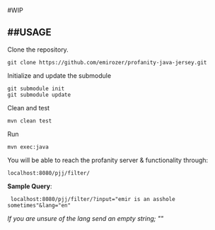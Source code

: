 #WIP

##USAGE
--

Clone the repository.

	git clone https://github.com/emirozer/profanity-java-jersey.git
	
Initialize and update the submodule

	git submodule init
	git submodule update
	
Clean and test
	
	mvn clean test
	
Run

	mvn exec:java


You will be able to reach the profanity server & functionality through:

	localhost:8080/pjj/filter/
	
**Sample Query**:
	
	 localhost:8080/pjj/filter/?input="emir is an asshole sometimes"&lang="en"
	 
*If you are unsure of the lang send an empty string; ""*
	